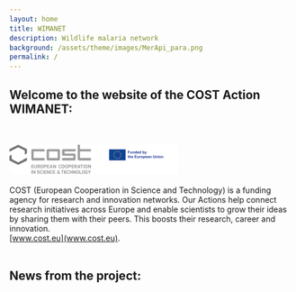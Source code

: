 ```yaml
---
layout: home
title: WIMANET
description: Wildlife malaria network
background: /assets/theme/images/MerApi_para.png
permalink: /
---
```


## Welcome to the website of the COST Action WIMANET: 
<br/><br/>
![costeu](../assets/theme/images/COST_logo_corr.png)
<br/><br/>
COST (European Cooperation in Science and Technology) is a funding agency for research and innovation networks. 
Our Actions help connect research initiatives across Europe and enable scientists to grow their ideas by sharing them with their peers. 
This boosts their research, career and innovation.<br/>
[www.cost.eu](www.cost.eu).
<br/><br/>

## News from the project:
